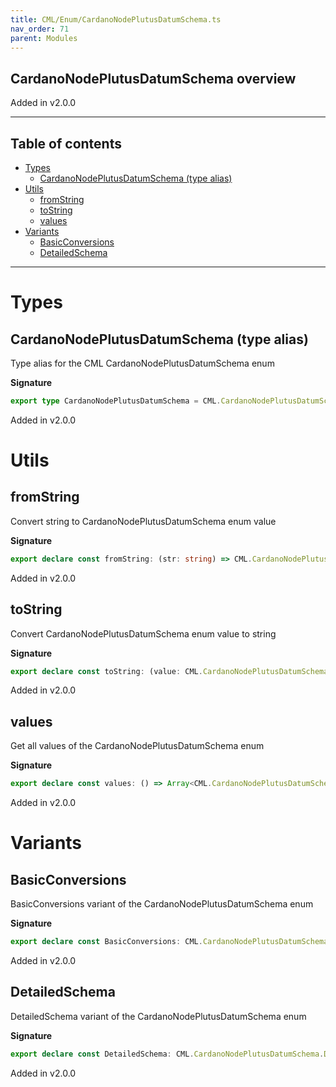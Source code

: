 ```yaml
---
title: CML/Enum/CardanoNodePlutusDatumSchema.ts
nav_order: 71
parent: Modules
---
```


## CardanoNodePlutusDatumSchema overview

Added in v2.0.0

---

<h2 class="text-delta">Table of contents</h2>

- [Types](#types)
  - [CardanoNodePlutusDatumSchema (type alias)](#cardanonodeplutusdatumschema-type-alias)
- [Utils](#utils)
  - [fromString](#fromstring)
  - [toString](#tostring)
  - [values](#values)
- [Variants](#variants)
  - [BasicConversions](#basicconversions)
  - [DetailedSchema](#detailedschema)

---

# Types

## CardanoNodePlutusDatumSchema (type alias)

Type alias for the CML CardanoNodePlutusDatumSchema enum

**Signature**

```ts
export type CardanoNodePlutusDatumSchema = CML.CardanoNodePlutusDatumSchema
```

Added in v2.0.0

# Utils

## fromString

Convert string to CardanoNodePlutusDatumSchema enum value

**Signature**

```ts
export declare const fromString: (str: string) => CML.CardanoNodePlutusDatumSchema | undefined
```

Added in v2.0.0

## toString

Convert CardanoNodePlutusDatumSchema enum value to string

**Signature**

```ts
export declare const toString: (value: CML.CardanoNodePlutusDatumSchema) => string
```

Added in v2.0.0

## values

Get all values of the CardanoNodePlutusDatumSchema enum

**Signature**

```ts
export declare const values: () => Array<CML.CardanoNodePlutusDatumSchema>
```

Added in v2.0.0

# Variants

## BasicConversions

BasicConversions variant of the CardanoNodePlutusDatumSchema enum

**Signature**

```ts
export declare const BasicConversions: CML.CardanoNodePlutusDatumSchema.BasicConversions
```

Added in v2.0.0

## DetailedSchema

DetailedSchema variant of the CardanoNodePlutusDatumSchema enum

**Signature**

```ts
export declare const DetailedSchema: CML.CardanoNodePlutusDatumSchema.DetailedSchema
```

Added in v2.0.0
